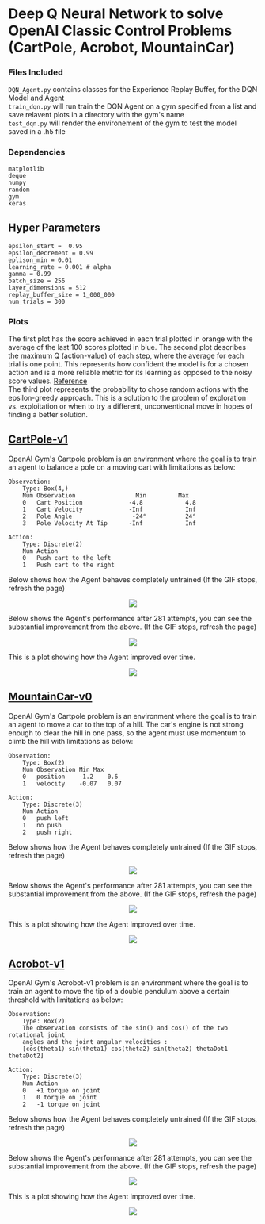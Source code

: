 # Deep Q Neural Network to solve OpenAI Classic Control Problems (CartPole, Acrobot, MountainCar)

### Files Included
`DQN_Agent.py` contains classes for the Experience Replay Buffer, for the DQN Model and Agent  
`train_dqn.py` will run train the DQN Agent on a gym specified from a list and save relavent plots in a directory with the gym's name  
`test_dqn.py` will render the environement of the gym to test the model saved in a .h5 file  

### Dependencies

	matplotlib
	deque
	numpy
	random
	gym
	keras

## Hyper Parameters

	epsilon_start =  0.95
	epsilon_decrement = 0.99
	eplison_min = 0.01
	learning_rate = 0.001 # alpha
	gamma = 0.99 
	batch_size = 256
	layer_dimensions = 512
	replay_buffer_size = 1_000_000
	num_trials = 300


### Plots
The first plot has the score achieved in each trial plotted in orange with the average of the last 100 scores plotted in blue.
The second plot describes the maximum Q (action-value) of each step, where the average for each trial is one point. This represents how confident the model is for a chosen action and is a more reliable metric for its learning as opposed to the noisy score values. [Reference](https://www.cs.toronto.edu/~vmnih/docs/dqn.pdf)  
The third plot represents the probability to chose random actions with the epsilon-greedy approach. This is a solution to the problem of exploration vs. exploitation or when to try a different, unconventional move in hopes of finding a better solution.


## [CartPole-v1](https://github.com/openai/gym/wiki/CartPole-v0)

OpenAI Gym's Cartpole problem is an environment where the goal is to train an agent to balance a pole on a moving cart with limitations as below:

    Observation: 
        Type: Box(4,)
        Num	Observation                 Min         Max
        0	Cart Position             -4.8            4.8
        1	Cart Velocity             -Inf            Inf
        2	Pole Angle                 -24°           24°
        3	Pole Velocity At Tip      -Inf            Inf
        
    Action:
        Type: Discrete(2)
        Num	Action
        0	Push cart to the left
        1	Push cart to the right
        

Below shows how the Agent behaves completely untrained  (If the GIF stops, refresh the page)
<p align="center"><img src="README_assets/default_cartpole.gif" /></p>

Below shows the Agent's performance after 281 attempts, you can see the substantial improvement from the above. (If the GIF stops, refresh the page)
<p align="center"><img src="README_assets/trained_cartpole.gif" /></p>

This is a plot showing how the Agent improved over time.
<p align="center"><img src="README_assets/dqn_weights_CartPole-v1_281.png" /></p>

## [MountainCar-v0](https://github.com/openai/gym/wiki/MountainCar-v0)

OpenAI Gym's Cartpole problem is an environment where the goal is to train an agent to move a car to the top of a hill. The car's engine is not strong enough to clear the hill in one pass, so the agent must use momentum to climb the hill with limitations as below:

    Observation:
		Type: Box(2)
		Num	Observation	Min	Max
		0	position	-1.2	0.6
		1	velocity    -0.07	0.07
        
    Action:
        Type: Discrete(3)
		Num	Action
		0	push left
		1	no push
		2	push right
        

Below shows how the Agent behaves completely untrained  (If the GIF stops, refresh the page)
<p align="center"><img src="README_assets/default_mountaincar.gif" /></p>

Below shows the Agent's performance after 281 attempts, you can see the substantial improvement from the above. (If the GIF stops, refresh the page)
<p align="center"><img src="README_assets/trained_mountaincar.gif" /></p>

This is a plot showing how the Agent improved over time.
<p align="center"><img src="README_assets/dqn_weights_MountainCar-v0_281.png" /></p>

## [Acrobot-v1](https://github.com/openai/gym/blob/master/gym/envs/classic_control/acrobot.py)

OpenAI Gym's Acrobot-v1 problem is an environment where the goal is to train an agent to move the tip of a double pendulum above a certain threshold with limitations as below:

	Observation:
		Type: Box(2)
		The observation consists of the sin() and cos() of the two rotational joint
	    angles and the joint angular velocities :
	    [cos(theta1) sin(theta1) cos(theta2) sin(theta2) thetaDot1 thetaDot2]
        
    Action:
        Type: Discrete(3)
		Num	Action
		0	+1 torque on joint
		1	0 torque on joint
		2	-1 torque on joint
        

Below shows how the Agent behaves completely untrained  (If the GIF stops, refresh the page)
<p align="center"><img src="README_assets/default_acrobot.gif" /></p>

Below shows the Agent's performance after 281 attempts, you can see the substantial improvement from the above. (If the GIF stops, refresh the page)
<p align="center"><img src="README_assets/trained_acrobot.gif" /></p>

This is a plot showing how the Agent improved over time.
<p align="center"><img src="README_assets/dqn_weights_Acrobot-v1_281.png" /></p>
